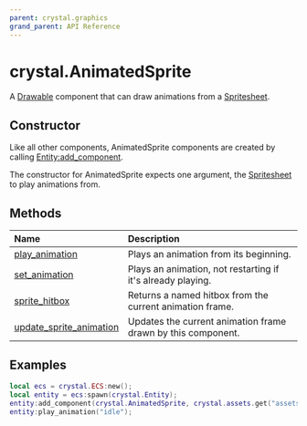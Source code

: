 ```yaml
---
parent: crystal.graphics
grand_parent: API Reference
---
```


# crystal.AnimatedSprite

A [Drawable](drawable) component that can draw animations from a [Spritesheet](crystal/api/assets/spritesheet).

## Constructor

Like all other components, AnimatedSprite components are created by calling [Entity:add_component](/crystal/api/ecs/entity_add_component).

The constructor for AnimatedSprite expects one argument, the [Spritesheet](/crystal/api/assets/spritesheet) to play animations from.

## Methods

| Name                                                               | Description                                                  |
| :----------------------------------------------------------------- | :----------------------------------------------------------- |
| [play_animation](animated_sprite_play_animation)                   | Plays an animation from its beginning.                       |
| [set_animation](animated_sprite_set_animation)                     | Plays an animation, not restarting if it's already playing.  |
| [sprite_hitbox](animated_sprite_sprite_hitbox)                     | Returns a named hitbox from the current animation frame.     |
| [update_sprite_animation](animated_sprite_update_sprite_animation) | Updates the current animation frame drawn by this component. |

## Examples

```lua
local ecs = crystal.ECS:new();
local entity = ecs:spawn(crystal.Entity);
entity:add_component(crystal.AnimatedSprite, crystal.assets.get("assets/hero.lua"));
entity:play_animation("idle");
```
